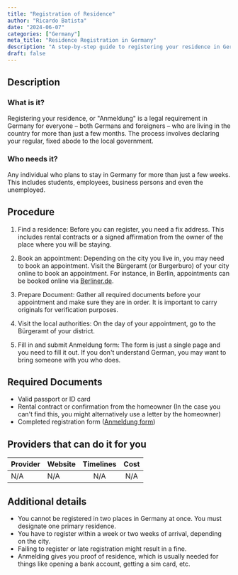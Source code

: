 ```yaml
---
title: "Registration of Residence"
author: "Ricardo Batista"
date: "2024-06-07"
categories: ["Germany"]
meta_title: "Residence Registration in Germany"
description: "A step-by-step guide to registering your residence in Germany as required by law"
draft: false
---
```


## Description
### What is it?
Registering your residence, or "Anmeldung" is a legal requirement in Germany for everyone – both Germans and foreigners – who are living in the country for more than just a few months. The process involves declaring your regular, fixed abode to the local government.

### Who needs it?
Any individual who plans to stay in Germany for more than just a few weeks. This includes students, employees, business persons and even the unemployed.

## Procedure

1. Find a residence: Before you can register, you need a fix address. This includes rental contracts or a signed affirmation from the owner of the place where you will be staying.

2. Book an appointment: Depending on the city you live in, you may need to book an appointment. Visit the Bürgeramt (or Burgerburo) of your city online to book an appointment. For instance, in Berlin, appointments can be booked online via [Berliner.de](https://service.berlin.de/terminvereinbarung/termin/day/).

3. Prepare Document: Gather all required documents before your appointment and make sure they are in order. It is important to carry originals for verification purposes.

4. Visit the local authorities: On the day of your appointment, go to the Bürgeramt of your district.

5. Fill in and submit Anmeldung form: The form is just a single page and you need to fill it out. If you don't understand German, you may want to bring someone with you who does.

## Required Documents

- Valid passport or ID card
- Rental contract or confirmation from the homeowner (In the case you can't find this, you might alternatively use a letter by the homeowner)
- Completed registration form ([Anmeldung form](https://service.berlin.de/dienstleistung/120686/standort/122346/))

## Providers that can do it for you

| Provider        |     Website     |     Timelines    |       Cost      |
| --------------- | --------------- |  :-------------: | :-------------: |
| N/A             |  N/A            |      N/A         |        N/A      |

## Additional details

- You cannot be registered in two places in Germany at once. You must designate one primary residence.
- You have to register within a week or two weeks of arrival, depending on the city.
- Failing to register or late registration might result in a fine.
- Anmelding gives you proof of residence, which is usually needed for things like opening a bank account, getting a sim card, etc.